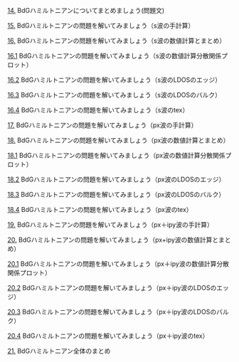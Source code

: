 [14.](14/) BdGハミルトニアンについてまとめましょう(問題文)

[15.](15/) BdGハミルトニアンの問題を解いてみましょう（s波の手計算）

[16.](16/) BdGハミルトニアンの問題を解いてみましょう（s波の数値計算とまとめ）

[16.1](16/) BdGハミルトニアンの問題を解いてみましょう（s波の数値計算分散関係プロット）

[16.2](16/) BdGハミルトニアンの問題を解いてみましょう（s波のLDOSのエッジ）

[16.3](16/) BdGハミルトニアンの問題を解いてみましょう（s波のLDOSのバルク）

[16.4](16/) BdGハミルトニアンの問題を解いてみましょう（s波のtex）

[17.](17/) BdGハミルトニアンの問題を解いてみましょう（px波の手計算）

[18.](18/) BdGハミルトニアンの問題を解いてみましょう（px波の数値計算とまとめ）

[18.1](18/) BdGハミルトニアンの問題を解いてみましょう（px波の数値計算分散関係プロット）

[18.2](18/) BdGハミルトニアンの問題を解いてみましょう（px波のLDOSのエッジ）

[18.3](18/) BdGハミルトニアンの問題を解いてみましょう（px波のLDOSのバルク）

[18.4](18/) BdGハミルトニアンの問題を解いてみましょう（px波のtex）


[19.](19/) BdGハミルトニアンの問題を解いてみましょう（px＋ipy波の手計算）

[20.](20/) BdGハミルトニアンの問題を解いてみましょう（px+ipy波の数値計算とまとめ）

[20.1](20/) BdGハミルトニアンの問題を解いてみましょう（px＋ipy波の数値計算分散関係プロット）

[20.2](20/) BdGハミルトニアンの問題を解いてみましょう（px＋ipy波のLDOSのエッジ）

[20.3](20/) BdGハミルトニアンの問題を解いてみましょう（px＋ipy波のLDOSのバルク）

[20.4](20/) BdGハミルトニアンの問題を解いてみましょう（px＋ipy波のtex）


[21.](21/) BdGハミルトニアン全体のまとめ
